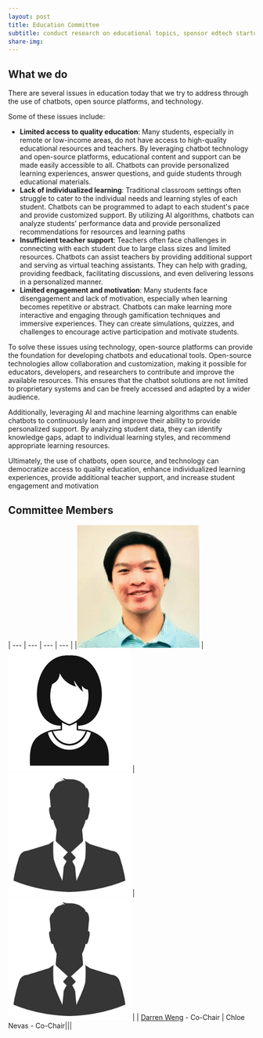 ```yaml
---
layout: post
title: Education Committee
subtitle: conduct research on educational topics, sponsor edtech startups, donate to educational non-profits
share-img:
---
```


## What we do
There are several issues in education today that we try to address through the use of chatbots, open source platforms, and technology. 

Some of these issues include: 

- **Limited access to quality education**: Many students, especially in remote or low-income areas, do not have access to high-quality educational resources and teachers. By leveraging chatbot technology and open-source platforms, educational content and support can be made easily accessible to all. Chatbots can provide personalized learning experiences, answer questions, and guide students through educational materials.
- **Lack of individualized learning**: Traditional classroom settings often struggle to cater to the individual needs and learning styles of each student. Chatbots can be programmed to adapt to each student's pace and provide customized support. By utilizing AI algorithms, chatbots can analyze students' performance data and provide personalized recommendations for resources and learning paths
- **Insufficient teacher support**: Teachers often face challenges in connecting with each student due to large class sizes and limited resources. Chatbots can assist teachers by providing additional support and serving as virtual teaching assistants. They can help with grading, providing feedback, facilitating discussions, and even delivering lessons in a personalized manner.
- **Limited engagement and motivation**: Many students face disengagement and lack of motivation, especially when learning becomes repetitive or abstract. Chatbots can make learning more interactive and engaging through gamification techniques and immersive experiences. They can create simulations, quizzes, and challenges to encourage active participation and motivate students.

To solve these issues using technology, open-source platforms can provide the foundation for developing chatbots and educational tools. Open-source technologies allow collaboration and customization, making it possible for educators, developers, and researchers to contribute and improve the available resources. This ensures that the chatbot solutions are not limited to proprietary systems and can be freely accessed and adapted by a wider audience.

Additionally, leveraging AI and machine learning algorithms can enable chatbots to continuously learn and improve their ability to provide personalized support. By analyzing student data, they can identify knowledge gaps, adapt to individual learning styles, and recommend appropriate learning resources.

Ultimately, the use of chatbots, open source, and technology can democratize access to quality education, enhance individualized learning experiences, provide additional teacher support, and increase student engagement and motivation

## Committee Members

| --- | --- | --- | --- |
|<img src="https://raw.githubusercontent.com/LastMileNow/lastmilenow.github.io/main/assets/img/darren_weng.jpg" alt="Darren Weng" width=250 /> | <img src="https://raw.githubusercontent.com/LastMileNow/lastmilenow.github.io/main/assets/img/female_headshot.jpg" alt="Jade" width=250 /> | <img src="https://raw.githubusercontent.com/LastMileNow/lastmilenow.github.io/main/assets/img/male_headshot.jpg" alt="" width=250 /> | <img src="https://raw.githubusercontent.com/LastMileNow/lastmilenow.github.io/main/assets/img/male_headshot.jpg" alt="Jade" width=250 />  |
| [Darren Weng](https://www.darrenweng.com) - Co-Chair | Chloe Nevas - Co-Chair|||
